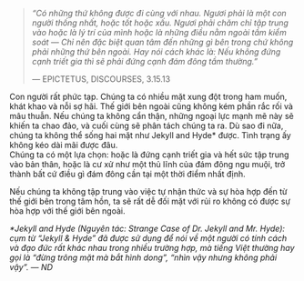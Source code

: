 > _“Có những thứ không được đi cùng với nhau. Ngươi phải là một con người thống nhất, hoặc tốt hoặc xấu. Ngươi phải chăm chỉ tập trung vào hoặc là lý trí của mình hoặc là những điều nằm ngoài tầm kiểm soát — Chỉ nên đặc biệt quan tâm đến những gì bên trong chứ không phải những thứ bên ngoài. Hay nói cách khác là: Nếu không đứng cạnh triết gia thì sẽ phải đứng cạnh đám đông tầm thường.”_
> 
> — EPICTETUS, DISCOURSES, 3.15.13

Con người rất phức tạp. Chúng ta có nhiều mặt xung đột trong ham muốn, khát khao và nỗi sợ hãi. Thế giới bên ngoài cũng không kém phần rắc rối và mâu thuẫn. Nếu chúng ta không cẩn thận, những ngoại lực mạnh mẽ này sẽ khiến ta chao đảo, và cuối cùng sẽ phân tách chúng ta ra. Dù sao đi nữa, chúng ta không thể sống hai mặt như Jekyll and Hyde* được. Tình trạng ấy không kéo dài mãi được đâu.  
Chúng ta có một lựa chọn: hoặc là đứng cạnh triết gia và hết sức tập trung vào bản thân, hoặc là cư xử như một thủ lĩnh của đám đông ngu muội, trở thành bất cứ điều gì đám đông cần tại một thời điểm nhất định.

Nếu chúng ta không tập trung vào việc tự nhận thức và sự hòa hợp đến từ thế giới bên trong tâm hồn, ta sẽ rất dễ đối mặt với rủi ro không có được sự hòa hợp với thế giới bên ngoài.

_*Jekyll and Hyde (Nguyên tác: Strange Case of Dr. Jekyll and Mr. Hyde): cụm từ “Jekyll & Hyde” đã được sử dụng để nói về một người có tính cách và đạo đức rất khác nhau trong nhiều trường hợp, mà tiếng Việt thường hay gọi là “đừng trông mặt mà bắt hình dong”, “nhìn vậy nhưng không phải vậy”. — ND_